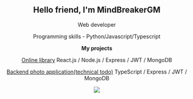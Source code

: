 <h2 align="center">Hello friend, I'm MindBreakerGM</h2>
<p align="center">Web developer</p>
<p align="center">Programming skills - Python/Javascript/Typescript</p>
<b><p align="center">My projects</p></b>
<p align="center"><a href="https://github.com/ResponseGood/BookList">Online library</a> React.js / Node.js / Express / JWT / MongoDB</p>
<p align="center"><a href="https://github.com/MindBreakerGM/PhotoTS">Backend photo application(technical todo)</a> TypeScript / Express / JWT / MongoDB</p>
<p align="center"><img src="https://www.codewars.com/users/MindBreakerGM/badges/large"/></p>

